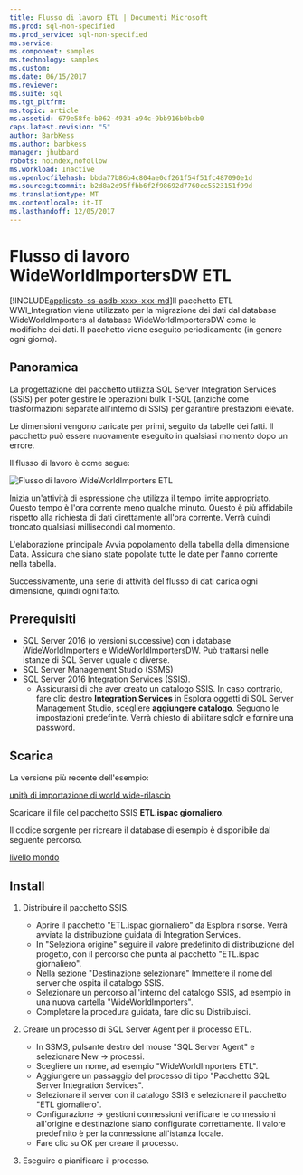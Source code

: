 ```yaml
---
title: Flusso di lavoro ETL | Documenti Microsoft
ms.prod: sql-non-specified
ms.prod_service: sql-non-specified
ms.service: 
ms.component: samples
ms.technology: samples
ms.custom: 
ms.date: 06/15/2017
ms.reviewer: 
ms.suite: sql
ms.tgt_pltfrm: 
ms.topic: article
ms.assetid: 679e58fe-b062-4934-a94c-9bb916b0bcb0
caps.latest.revision: "5"
author: BarbKess
ms.author: barbkess
manager: jhubbard
robots: noindex,nofollow
ms.workload: Inactive
ms.openlocfilehash: bbda77b86b4c804ae0cf261f54f51fc487090e1d
ms.sourcegitcommit: b2d8a2d95ffbb6f2f98692d7760cc5523151f99d
ms.translationtype: MT
ms.contentlocale: it-IT
ms.lasthandoff: 12/05/2017
---
```

# <a name="wideworldimportersdw-etl-workflow"></a>Flusso di lavoro WideWorldImportersDW ETL
[!INCLUDE[appliesto-ss-asdb-xxxx-xxx-md](../../includes/appliesto-ss-asdb-xxxx-xxx-md.md)]Il pacchetto ETL WWI_Integration viene utilizzato per la migrazione dei dati dal database WideWorldImporters al database WideWorldImportersDW come le modifiche dei dati. Il pacchetto viene eseguito periodicamente (in genere ogni giorno).

## <a name="overview"></a>Panoramica

La progettazione del pacchetto utilizza SQL Server Integration Services (SSIS) per poter gestire le operazioni bulk T-SQL (anziché come trasformazioni separate all'interno di SSIS) per garantire prestazioni elevate.

Le dimensioni vengono caricate per primi, seguito da tabelle dei fatti. Il pacchetto può essere nuovamente eseguito in qualsiasi momento dopo un errore.

Il flusso di lavoro è come segue:

 ![Flusso di lavoro WideWorldImporters ETL](../../sample/world-wide-importers/media/wideworldimporters-etl-workflow.png)

Inizia un'attività di espressione che utilizza il tempo limite appropriato. Questo tempo è l'ora corrente meno qualche minuto. Questo è più affidabile rispetto alla richiesta di dati direttamente all'ora corrente. Verrà quindi troncato qualsiasi millisecondi dal momento.

L'elaborazione principale Avvia popolamento della tabella della dimensione Data. Assicura che siano state popolate tutte le date per l'anno corrente nella tabella.

Successivamente, una serie di attività del flusso di dati carica ogni dimensione, quindi ogni fatto.

## <a name="prerequisites"></a>Prerequisiti

- SQL Server 2016 (o versioni successive) con i database WideWorldImporters e WideWorldImportersDW. Può trattarsi nelle istanze di SQL Server uguale o diverse.
- SQL Server Management Studio (SSMS)
- SQL Server 2016 Integration Services (SSIS).
  - Assicurarsi di che aver creato un catalogo SSIS. In caso contrario, fare clic destro **Integration Services** in Esplora oggetti di SQL Server Management Studio, scegliere **aggiungere catalogo**. Seguono le impostazioni predefinite. Verrà chiesto di abilitare sqlclr e fornire una password.


## <a name="download"></a>Scarica

La versione più recente dell'esempio:

[unità di importazione di world wide-rilascio](http://go.microsoft.com/fwlink/?LinkID=800630)

Scaricare il file del pacchetto SSIS **ETL.ispac giornaliero**.

Il codice sorgente per ricreare il database di esempio è disponibile dal seguente percorso.

[livello mondo](https://github.com/Microsoft/sql-server-samples/tree/master/samples/databases/wide-world-importers/wwi-integration-etl)

## <a name="install"></a>Install

1. Distribuire il pacchetto SSIS.
   - Aprire il pacchetto "ETL.ispac giornaliero" da Esplora risorse. Verrà avviata la distribuzione guidata di Integration Services.
   - In "Seleziona origine" seguire il valore predefinito di distribuzione del progetto, con il percorso che punta al pacchetto "ETL.ispac giornaliero".
   - Nella sezione "Destinazione selezionare" Immettere il nome del server che ospita il catalogo SSIS.
   - Selezionare un percorso all'interno del catalogo SSIS, ad esempio in una nuova cartella "WideWorldImporters".
   - Completare la procedura guidata, fare clic su Distribuisci.

2. Creare un processo di SQL Server Agent per il processo ETL.
   - In SSMS, pulsante destro del mouse "SQL Server Agent" e selezionare New -> processi.
   - Scegliere un nome, ad esempio "WideWorldImporters ETL".
   - Aggiungere un passaggio del processo di tipo "Pacchetto SQL Server Integration Services".
   - Selezionare il server con il catalogo SSIS e selezionare il pacchetto "ETL giornaliero".
   - Configurazione -> gestioni connessioni verificare le connessioni all'origine e destinazione siano configurate correttamente. Il valore predefinito è per la connessione all'istanza locale.
   - Fare clic su OK per creare il processo.

3. Eseguire o pianificare il processo.
